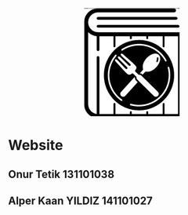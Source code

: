 <p align="center">
  <img src="logo.png" alt="RMSLogo" />
</p>

# Website
## Onur Tetik 131101038
## Alper Kaan YILDIZ 141101027
